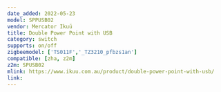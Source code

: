 ```yaml
---
date_added: 2022-05-23
model: SPPUSB02
vendor: Mercator Ikuü 
title: Double Power Point with USB
category: switch
supports: on/off
zigbeemodel: ['TS011F','_TZ3210_pfbzs1an']
compatible: [zha, z2m]
z2m: SPUSB02
mlink: https://www.ikuu.com.au/product/double-power-point-with-usb/
link: 
---
```

